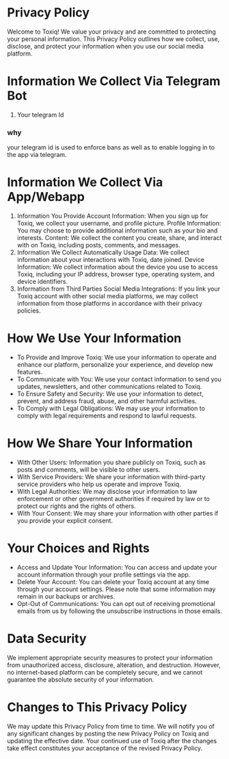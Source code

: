 # Privacy Policy
Welcome to Toxiq! We value your privacy and are committed to protecting your personal information. This Privacy Policy outlines how we collect, use, disclose, and protect your information when you use our social media platform.

# Information We Collect Via Telegram Bot
1. Your telegram Id
### why
your telegram id is used to enforce bans as well as to enable logging in to the app via telegram. 

# Information We Collect Via App/Webapp
1. Information You Provide
Account Information: When you sign up for Toxiq, we collect your username, and profile picture.
Profile Information: You may choose to provide additional information such as your bio and interests.
Content: We collect the content you create, share, and interact with on Toxiq, including posts, comments, and messages.
2. Information We Collect Automatically
Usage Data: We collect information about your interactions with Toxiq, date joined.
Device Information: We collect information about the device you use to access Toxiq, including your IP address, browser type, operating system, and device identifiers.
3. Information from Third Parties
Social Media Integrations: If you link your Toxiq account with other social media platforms, we may collect information from those platforms in accordance with their privacy policies.

# How We Use Your Information
- To Provide and Improve Toxiq: We use your information to operate and enhance our platform, personalize your experience, and develop new features.
- To Communicate with You: We use your contact information to send you updates, newsletters, and other communications related to Toxiq.
- To Ensure Safety and Security: We use your information to detect, prevent, and address fraud, abuse, and other harmful activities.
- To Comply with Legal Obligations: We may use your information to comply with legal requirements and respond to lawful requests.

# How We Share Your Information
- With Other Users: Information you share publicly on Toxiq, such as posts and comments, will be visible to other users.
- With Service Providers: We share your information with third-party service providers who help us operate and improve Toxiq.
- With Legal Authorities: We may disclose your information to law enforcement or other government authorities if required by law or to protect our rights and the rights of others.
- With Your Consent: We may share your information with other parties if you provide your explicit consent.

# Your Choices and Rights
- Access and Update Your Information: You can access and update your account information through your profile settings via the app.
- Delete Your Account: You can delete your Toxiq account at any time through your account settings. Please note that some information may remain in our backups or archives.
- Opt-Out of Communications: You can opt out of receiving promotional emails from us by following the unsubscribe instructions in those emails.

# Data Security
We implement appropriate security measures to protect your information from unauthorized access, disclosure, alteration, and destruction. However, no internet-based platform can be completely secure, and we cannot guarantee the absolute security of your information.

# Changes to This Privacy Policy
We may update this Privacy Policy from time to time. We will notify you of any significant changes by posting the new Privacy Policy on Toxiq and updating the effective date. Your continued use of Toxiq after the changes take effect constitutes your acceptance of the revised Privacy Policy.

